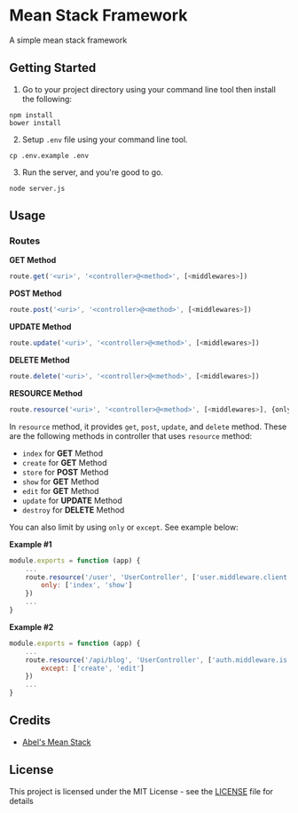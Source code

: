 # Mean Stack Framework

A simple mean stack framework

## Getting Started

1. Go to your project directory using your command line tool then install the following:

```
npm install
bower install
```

2. Setup `.env` file using your command line tool.

```
cp .env.example .env
```

3. Run the server, and you're good to go.

```
node server.js
```

## Usage

### Routes

**GET Method**

```js
route.get('<uri>', '<controller>@<method>', [<middlewares>])
```

**POST Method**

```js
route.post('<uri>', '<controller>@<method>', [<middlewares>])
```

**UPDATE Method**

```js
route.update('<uri>', '<controller>@<method>', [<middlewares>])
```

**DELETE Method**

```js
route.delete('<uri>', '<controller>@<method>', [<middlewares>])
```

**RESOURCE Method**

```js
route.resource('<uri>', '<controller>@<method>', [<middlewares>], {only|except})
```

In `resource` method, it provides `get`, `post`, `update`, and `delete` method. These are the following methods in controller that uses `resource` method:

- `index` for **GET** Method
- `create` for **GET** Method
- `store` for **POST** Method
- `show` for **GET** Method
- `edit` for **GET** Method
- `update` for **UPDATE** Method
- `destroy` for **DELETE** Method

You can also limit by using `only` or `except`. See example below:

**Example #1**

```js
module.exports = function (app) {
    ...
    route.resource('/user', 'UserController', ['user.middleware.client'], {
        only: ['index', 'show']
    })
    ...
}
``` 

**Example #2**

```js
module.exports = function (app) {
    ...
    route.resource('/api/blog', 'UserController', ['auth.middleware.is.admin'], {
        except: ['create', 'edit']
    })
    ...
}
```

## Credits

  - [Abel's Mean Stack](https://github.com/abelardovaje/mean-stack-chat-room)

## License

This project is licensed under the MIT License - see the [LICENSE](https://github.com/jcmlumacad/mean-stack-framework/blob/master/LICENSE) file for details
